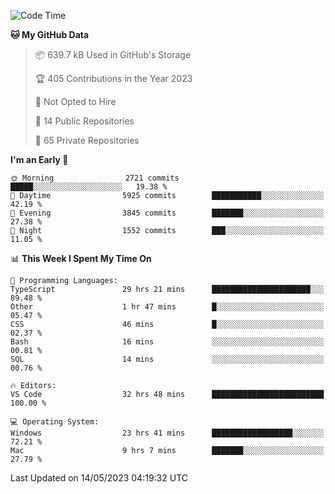 <!--START_SECTION:waka-->
![Code Time](http://img.shields.io/badge/Code%20Time-4%2C055%20hrs%2017%20mins-blue)

**🐱 My GitHub Data** 

> 📦 639.7 kB Used in GitHub's Storage 
 > 
> 🏆 405 Contributions in the Year 2023
 > 
> 🚫 Not Opted to Hire
 > 
> 📜 14 Public Repositories 
 > 
> 🔑 65 Private Repositories 
 > 
**I'm an Early 🐤** 

```text
🌞 Morning                2721 commits        █████░░░░░░░░░░░░░░░░░░░░   19.38 % 
🌆 Daytime                5925 commits        ███████████░░░░░░░░░░░░░░   42.19 % 
🌃 Evening                3845 commits        ███████░░░░░░░░░░░░░░░░░░   27.38 % 
🌙 Night                  1552 commits        ███░░░░░░░░░░░░░░░░░░░░░░   11.05 % 
```


📊 **This Week I Spent My Time On** 

```text
💬 Programming Languages: 
TypeScript               29 hrs 21 mins      ██████████████████████░░░   89.48 % 
Other                    1 hr 47 mins        █░░░░░░░░░░░░░░░░░░░░░░░░   05.47 % 
CSS                      46 mins             █░░░░░░░░░░░░░░░░░░░░░░░░   02.37 % 
Bash                     16 mins             ░░░░░░░░░░░░░░░░░░░░░░░░░   00.81 % 
SQL                      14 mins             ░░░░░░░░░░░░░░░░░░░░░░░░░   00.76 % 

🔥 Editors: 
VS Code                  32 hrs 48 mins      █████████████████████████   100.00 % 

💻 Operating System: 
Windows                  23 hrs 41 mins      ██████████████████░░░░░░░   72.21 % 
Mac                      9 hrs 7 mins        ███████░░░░░░░░░░░░░░░░░░   27.79 % 
```


 Last Updated on 14/05/2023 04:19:32 UTC
<!--END_SECTION:waka-->


